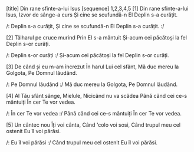 [title] Din rane sfinte-a-lui Isus
[sequence] 1,2,3,4,5
[1]
Din rane sfinte-a-lui Isus,
Izvor de sânge-a curs
Și cine se scufundă-n El
Deplin s-a curățit.

/: Deplin s-a curățit,
Și cine se scufundă-n El
Deplin s-a curățit. :/

[2]
Tâlharul pe cruce murind
Prin El s-a mântuit
Și-acum cei păcătoși la fel
Deplin s-or curăți.

/: Deplin s-or curăți :/
Și-acum cei păcătoși la fel
Deplin s-or curăți.

[3]
De când și eu m-am încrezut
În harul Lui cel sfânt,
Mă duc mereu la Golgota,
Pe Domnul lăudând.

/: Pe Domnul lăudând :/
Mă duc mereu la Golgota,
Pe Domnul lăudând.

[4]
Al Tău sfânt sânge, Mielule,
Nicicând nu va scădea
Până când cei ce-s mântuiți
În cer Te vor vedea.

/: În cer Te vor vedea :/
Până când cei ce-s mântuiți
În cer Te vor vedea.

[5]
Un cântec nou Îți voi cânta,
Când 'colo voi sosi,
Când trupul meu cel ostenit
Eu îl voi părăsi.

/: Eu îl voi părăsi :/
Când trupul meu cel ostenit
Eu îl voi părăsi.

